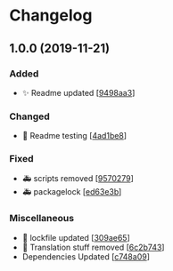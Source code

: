 # Changelog

<a name="1.0.0"></a>

## 1.0.0 (2019-11-21)

### Added

- ✨ Readme updated [[9498aa3](https://github.com/EvilSpark/react-redux-boilerplate/commit/9498aa3e92cd5f0f36c6bbc6077fd51e48757316)]

### Changed

- 🎨 Readme testing [[4ad1be8](https://github.com/EvilSpark/react-redux-boilerplate/commit/4ad1be8cbf3bc1ca7f971e5be2bf7713ca965161)]

### Fixed

- 🚑 scripts removed [[9570279](https://github.com/EvilSpark/react-redux-boilerplate/commit/95702799e74f0b218ad1c9265e4d6c32638a603b)]
- 🚑 packagelock [[ed63e3b](https://github.com/EvilSpark/react-redux-boilerplate/commit/ed63e3b6f3b0e9b4cb028d8a6622be3f8a433f05)]

### Miscellaneous

- 📝 lockfile updated [[309ae65](https://github.com/EvilSpark/react-redux-boilerplate/commit/309ae65671eeed25f0c097976e8b91720199ad18)]
- 🚩 Translation stuff removed [[6c2b743](https://github.com/EvilSpark/react-redux-boilerplate/commit/6c2b743e13dfb761ba3494965cd37d76741e9ddf)]
- Dependencies Updated [[c748a09](https://github.com/EvilSpark/react-redux-boilerplate/commit/c748a09f10849f6443c9010acfeddd2b91c9d2bc)]

